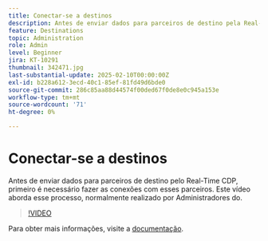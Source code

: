 ```yaml
---
title: Conectar-se a destinos
description: Antes de enviar dados para parceiros de destino pela Real-Time CDP, é necessário configurar as conexões com esses parceiros. Saiba mais neste vídeo.
feature: Destinations
topic: Administration
role: Admin
level: Beginner
jira: KT-10291
thumbnail: 342471.jpg
last-substantial-update: 2025-02-10T00:00:00Z
exl-id: b228a612-3ecd-40c1-85ef-81fd49d6bde0
source-git-commit: 286c85aa88d44574f00ded67f0de8e0c945a153e
workflow-type: tm+mt
source-wordcount: '71'
ht-degree: 0%

---
```


# Conectar-se a destinos

Antes de enviar dados para parceiros de destino pelo Real-Time CDP, primeiro é necessário fazer as conexões com esses parceiros. Este vídeo aborda esse processo, normalmente realizado por Administradores do.

>[!VIDEO](https://video.tv.adobe.com/v/346369/?learn=on&enablevpops&captions=por_br)

Para obter mais informações, visite a [documentação](https://experienceleague.adobe.com/pt-br/docs/experience-platform/destinations/ui/connect-destination).
